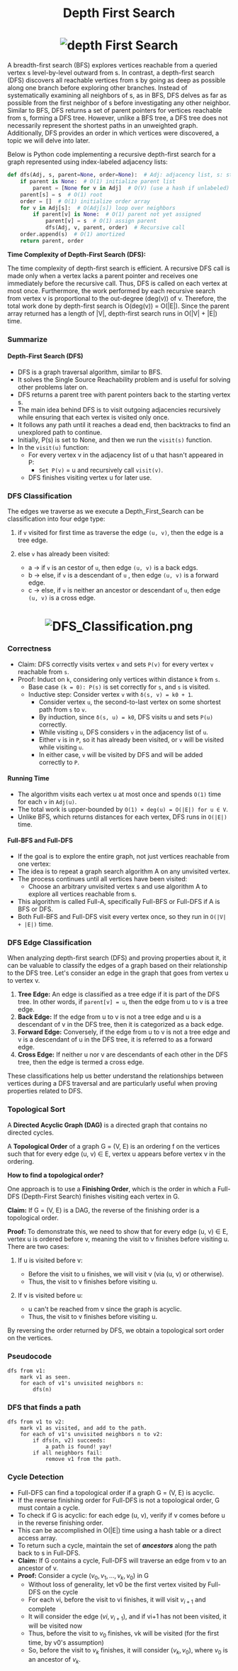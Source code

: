 # <center> Depth First Search

# <center> <div style="width: 370px;"> ![depth First Search](pictures/depth_First_Search.jpg)


A breadth-first search (BFS) explores vertices reachable from a queried vertex s level-by-level outward from s. In contrast, a depth-first search (DFS) discovers all reachable vertices from s by going as deep as possible along one branch before exploring other branches. Instead of systematically examining all neighbors of s, as in BFS, DFS delves as far as possible from the first neighbor of s before investigating any other neighbor. Similar to BFS, DFS returns a set of parent pointers for vertices reachable from s, forming a DFS tree. However, unlike a BFS tree, a DFS tree does not necessarily represent the shortest paths in an unweighted graph. Additionally, DFS provides an order in which vertices were discovered, a topic we will delve into later.

Below is Python code implementing a recursive depth-first search for a graph represented using index-labeled adjacency lists:

```python
def dfs(Adj, s, parent=None, order=None):  # Adj: adjacency list, s: start
    if parent is None:  # O(1) initialize parent list
        parent = [None for v in Adj]  # O(V) (use a hash if unlabeled)
    parent[s] = s  # O(1) root
    order = []  # O(1) initialize order array
    for v in Adj[s]:  # O(Adj[s]) loop over neighbors
        if parent[v] is None:  # O(1) parent not yet assigned
            parent[v] = s  # O(1) assign parent
            dfs(Adj, v, parent, order)  # Recursive call
    order.append(s)  # O(1) amortized
    return parent, order
```

**Time Complexity of Depth-First Search (DFS):**

The time complexity of depth-first search is efficient. A recursive DFS call is made only when a vertex lacks a parent pointer and receives one immediately before the recursive call. Thus, DFS is called on each vertex at most once. Furthermore, the work performed by each recursive search from vertex v is proportional to the out-degree (deg(v)) of v. Therefore, the total work done by depth-first search is O(deg(v)) = O(|E|). Since the parent array returned has a length of |V|, depth-first search runs in O(|V| + |E|) time.



### Summarize

#### Depth-First Search (DFS)


- DFS is a graph traversal algorithm, similar to BFS.
- It solves the Single Source Reachability problem and is useful for solving other problems later on.
- DFS returns a parent tree with parent pointers back to the starting vertex s.
- The main idea behind DFS is to visit outgoing adjacencies recursively while ensuring that each vertex is visited only once.
- It follows any path until it reaches a dead end, then backtracks to find an unexplored path to continue.
- Initially, P(s) is set to None, and then we run the `visit(s)` function.
- In the `visit(u)` function:
    - For every vertex v in the adjacency list of u that hasn't appeared in P:
        - `Set P(v)` = u and recursively call `visit(v)`.
    - DFS finishes visiting vertex u for later use.



### DFS Classification

The edges we traverse as we execute a Depth_First_Search can be classification into four edge type:


1. if `v` visited for first time as traverse the edge `(u, v)`, then the edge is a tree edge.



2. else `v` has already been visited:
     - a -> if `v` is an cestor of `u`, then edge `(u, v)` is a back edgs.
     - b -> else, if `v` is a descendant of `u` , then edge `(u, v)` is a forward edge.
     - c -> else, if `v` is neither an ancestor or descendant of `u`, then edge `(u, v)` is a cross edge.



# <center> <div style="width: 370px;"> ![DFS_Classification.png](pictures/DFS_Classification.png)


### Correctness


- Claim: DFS correctly visits vertex `v` and sets `P(v)` for every vertex `v` reachable from `s`.
- Proof: Induct on `k`, considering only vertices within distance `k` from `s`.
  - Base case `(k = 0): P(s)` is set correctly for `s`, and `s` is visited.
  - Inductive step: Consider vertex `v` with `δ(s, v) = k0 + 1`.
    - Consider vertex `u`, the second-to-last vertex on some shortest path from `s` to `v`.
    - By induction, since `δ(s, u) = k0`, DFS visits u and sets `P(u)` correctly.
    - While visiting `u`, DFS considers `v` in the adjacency list of `u`.
    - Either `v` is in `P`, so it has already been visited, or `v` will be visited while visiting `u`.
    - In either case, `v` will be visited by DFS and will be added correctly to `P`.


#### Running Time



- The algorithm visits each vertex u at most once and spends `O(1)` time for each `v` in `Adj(u)`.
- The total work is upper-bounded by `O(1) × deg(u) = O(|E|) for u ∈ V`.
- Unlike BFS, which returns distances for each vertex, DFS runs in `O(|E|)` time.



#### Full-BFS and Full-DFS



- If the goal is to explore the entire graph, not just vertices reachable from one vertex:
- The idea is to repeat a graph search algorithm A on any unvisited vertex.
- The process continues until all vertices have been visited:
  - Choose an arbitrary unvisited vertex s and use algorithm A to explore all vertices reachable from s.
- This algorithm is called Full-A, specifically Full-BFS or Full-DFS if A is BFS or DFS.
- Both Full-BFS and Full-DFS visit every vertex once, so they run in `O(|V| + |E|)` time.


### DFS Edge Classification


When analyzing depth-first search (DFS) and proving properties about it, it can be valuable to classify the edges of a graph based on their relationship to the DFS tree. Let's consider an edge in the graph that goes from vertex u to vertex v.


1. **Tree Edge:** An edge is classified as a tree edge if it is part of the DFS tree. In other words, if `parent[v] = u`, then the edge from u to v is a tree edge.
2. **Back Edge:** If the edge from u to v is not a tree edge and u is a descendant of v in the DFS tree, then it is categorized as a back edge.
3. **Forward Edge:** Conversely, if the edge from u to v is not a tree edge and v is a descendant of u in the DFS tree, it is referred to as a forward edge.
4. **Cross Edge:** If neither u nor v are descendants of each other in the DFS tree, then the edge is termed a cross edge.

These classifications help us better understand the relationships between vertices during a DFS traversal and are particularly useful when proving properties related to DFS.



### Topological Sort

A **Directed Acyclic Graph (DAG)** is a directed graph that contains no directed cycles.

A **Topological Order** of a graph G = (V, E) is an ordering f on the vertices such that for every edge (u, v) ∈ E, vertex u appears before vertex v in the ordering.

**How to find a topological order?**

One approach is to use a **Finishing Order**, which is the order in which a Full-DFS (Depth-First Search) finishes visiting each vertex in G.

**Claim:** If G = (V, E) is a DAG, the reverse of the finishing order is a topological order.

**Proof:** To demonstrate this, we need to show that for every edge (u, v) ∈ E, vertex u is ordered before v, meaning the visit to v finishes before visiting u. There are two cases:

1. If u is visited before v:
   - Before the visit to u finishes, we will visit v (via (u, v) or otherwise).
   - Thus, the visit to v finishes before visiting u.

2. If v is visited before u:
   - u can't be reached from v since the graph is acyclic.
   - Thus, the visit to v finishes before visiting u.

By reversing the order returned by DFS, we obtain a topological sort order on the vertices.


### Pseudocode

``` algorithm
dfs from v1:
    mark v1 as seen.
    for each of v1's unvisited neighbors n:
        dfs(n)
```


### DFS that finds a path



```algorithm
dfs from v1 to v2:
    mark v1 as visited, and add to the path.
    for each of v1's unvisited neighbors n to v2:
        if dfs(n, v2) succeeds:
            a path is found! yay!
        if all neighbors fail:
            remove v1 from the path.
```

### Cycle Detection


- Full-DFS can find a topological order if a graph G = (V, E) is acyclic.
- If the reverse finishing order for Full-DFS is not a topological order, G must contain a cycle.
- To check if G is acyclic: for each edge (u, v), verify if v comes before u in the reverse finishing order.
- This can be accomplished in O(|E|) time using a hash table or a direct access array.
- To return such a cycle, maintain the set of ***ancestors*** along the path back to s in Full-DFS.
- **Claim:** If G contains a cycle, Full-DFS will traverse an edge from v to an ancestor of v.
- **Proof:** Consider a cycle $(v_0, v_1, ..., v_k, v_0)$ in G
  - Without loss of generality, let v0 be the first vertex visited by Full-DFS on the cycle
  - For each vi, before the visit to vi finishes, it will visit $v_{i+1}$ and complete
  - It will consider the edge $(vi, v_{i+1})$, and if vi+1 has not been visited, it will be visited now
  - Thus, before the visit to $v_0$ finishes, vk will be visited (for the first time, by v0's assumption)
  - So, before the visit to $v_k$ finishes, it will consider $(v_k, v_0)$, where $v_0$ is an ancestor of $v_k$.









